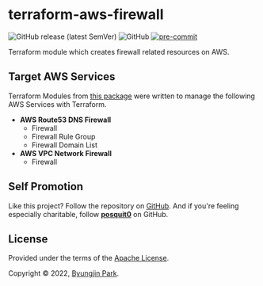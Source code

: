 # terraform-aws-firewall

![GitHub release (latest SemVer)](https://img.shields.io/github/v/release/tedilabs/terraform-aws-firewall?color=blue&sort=semver&style=flat-square)
![GitHub](https://img.shields.io/github/license/tedilabs/terraform-aws-firewall?color=blue&style=flat-square)
[![pre-commit](https://img.shields.io/badge/pre--commit-enabled-brightgreen?logo=pre-commit&logoColor=white&style=flat-square)](https://github.com/pre-commit/pre-commit)

Terraform module which creates firewall related resources on AWS.


## Target AWS Services

Terraform Modules from [this package](https://github.com/tedilabs/terraform-aws-firewall) were written to manage the following AWS Services with Terraform.

- **AWS Route53 DNS Firewall**
  - Firewall
  - Firewall Rule Group
  - Firewall Domain List
- **AWS VPC Network Firewall**
  - Firewall


## Self Promotion

Like this project? Follow the repository on [GitHub](https://github.com/tedilabs/terraform-aws-firewall). And if you're feeling especially charitable, follow **[posquit0](https://github.com/posquit0)** on GitHub.


## License

Provided under the terms of the [Apache License](LICENSE).

Copyright © 2022, [Byungjin Park](https://www.posquit0.com).
